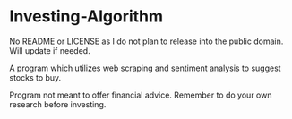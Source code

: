 # Investing-Algorithm

No README or LICENSE as I do not plan to release into the public domain.
Will update if needed.

A program which utilizes web scraping and sentiment analysis to suggest stocks to buy.

Program not meant to offer financial advice. Remember to do your own research before investing.
